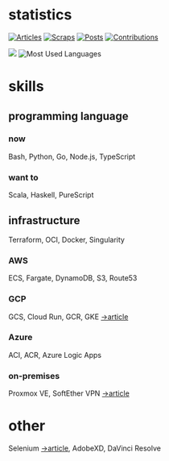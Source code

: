 # statistics
[![Articles](https://badgen.org/img/zenn/honahuku/articles?style=flat)](https://zenn.dev/honahuku)
[![Scraps](https://badgen.org/img/zenn/honahuku/scraps?style=flat)](https://zenn.dev/honahuku?tab=scraps)
[![Posts](https://qiita-badge.apiapi.app/s/honahuku/posts.svg)](https://qiita.com/honahuku)
[![Contributions](https://qiita-badge.apiapi.app/s/honahuku/contributions.svg)](https://qiita.com/honahuku)

<!-- [![misskey](https://badgen.net/badge/misskey/:status/cyan)](https://qiita.com/honahuku) -->

![](https://github-profile-summary-cards.vercel.app/api/cards/profile-details?username=Honahuku&theme=solarized)
![Most Used Languages](https://github-readme-stats.vercel.app/api/top-langs/?username=honahuku&layout=compact&count_private=true&show_icons=true&langs_count=10&exclude_repo=honahuku.net,blog,diary-honahuku,portfolio)

# skills
## programming language
### now
Bash, Python, Go, Node.js, TypeScript
### want to
Scala, Haskell, PureScript

## infrastructure
Terraform, OCI, Docker, Singularity
### AWS
ECS, Fargate, DynamoDB, S3, Route53

### GCP
GCS, Cloud Run, GCR, GKE  [→article](https://inside.pixiv.blog/2022/09/27/103000)

### Azure
ACI, ACR, Azure Logic Apps

### on-premises
Proxmox VE, SoftEther VPN [→article](https://qiita.com/honahuku/items/7be170ffe36405fc5c88)

# other
Selenium [→article](https://qiita.com/honahuku/items/6373ebb0fe803d6b594e), AdobeXD, DaVinci Resolve
